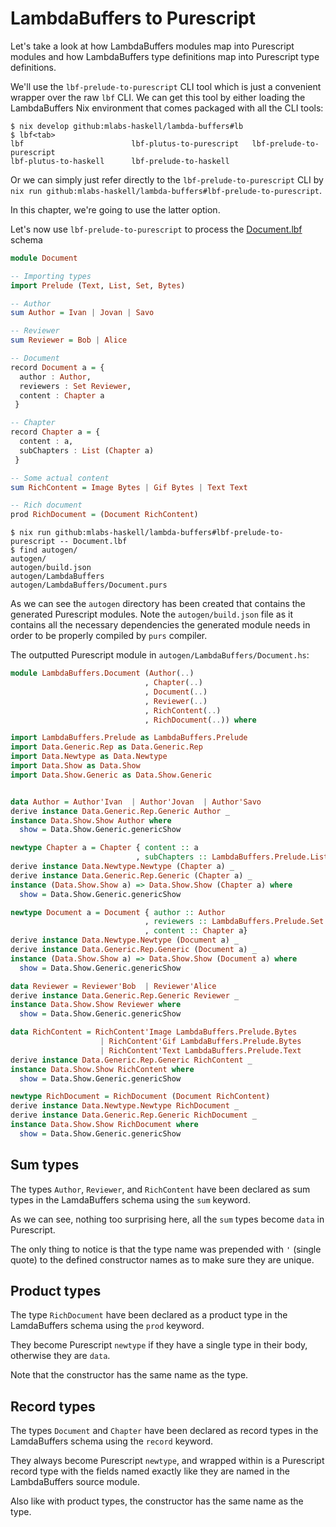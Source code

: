 # LambdaBuffers to Purescript

Let's take a look at how LambdaBuffers modules map into Purescript modules and how
LambdaBuffers type definitions map into Purescript type definitions.

We'll use the `lbf-prelude-to-purescript` CLI tool which is just a convenient wrapper over
the raw `lbf` CLI. We can get this tool by either loading the LambdaBuffers Nix
environment that comes packaged with all the CLI tools:

```shell
$ nix develop github:mlabs-haskell/lambda-buffers#lb
$ lbf<tab>
lbf                        lbf-plutus-to-purescript   lbf-prelude-to-purescript
lbf-plutus-to-haskell      lbf-prelude-to-haskell
```

Or we can simply just refer directly to the `lbf-prelude-to-purescript` CLI by `nix run
github:mlabs-haskell/lambda-buffers#lbf-prelude-to-purescript`.

In this chapter, we're going to use the latter option.

Let's now use `lbf-prelude-to-purescript` to process the [Document.lbf](https://github.com/mlabs-haskell/lambda-buffers/examples/Document.lbf) schema

```purescript
module Document

-- Importing types
import Prelude (Text, List, Set, Bytes)

-- Author
sum Author = Ivan | Jovan | Savo

-- Reviewer
sum Reviewer = Bob | Alice

-- Document
record Document a = {
  author : Author,
  reviewers : Set Reviewer,
  content : Chapter a
 }

-- Chapter
record Chapter a = {
  content : a,
  subChapters : List (Chapter a)
 }

-- Some actual content
sum RichContent = Image Bytes | Gif Bytes | Text Text

-- Rich document
prod RichDocument = (Document RichContent)
```

```shell
$ nix run github:mlabs-haskell/lambda-buffers#lbf-prelude-to-purescript -- Document.lbf
$ find autogen/
autogen/
autogen/build.json
autogen/LambdaBuffers
autogen/LambdaBuffers/Document.purs
```

As we can see the `autogen` directory has been created that contains the generated Purescript modules.
Note the `autogen/build.json` file as it contains all the necessary dependencies the generated module needs in order to be properly compiled by `purs` compiler.

The outputted Purescript module in `autogen/LambdaBuffers/Document.hs`:

```purescript
module LambdaBuffers.Document (Author(..)
                              , Chapter(..)
                              , Document(..)
                              , Reviewer(..)
                              , RichContent(..)
                              , RichDocument(..)) where

import LambdaBuffers.Prelude as LambdaBuffers.Prelude
import Data.Generic.Rep as Data.Generic.Rep
import Data.Newtype as Data.Newtype
import Data.Show as Data.Show
import Data.Show.Generic as Data.Show.Generic


data Author = Author'Ivan  | Author'Jovan  | Author'Savo 
derive instance Data.Generic.Rep.Generic Author _
instance Data.Show.Show Author where
  show = Data.Show.Generic.genericShow

newtype Chapter a = Chapter { content :: a
                            , subChapters :: LambdaBuffers.Prelude.List (Chapter a)}
derive instance Data.Newtype.Newtype (Chapter a) _
derive instance Data.Generic.Rep.Generic (Chapter a) _
instance (Data.Show.Show a) => Data.Show.Show (Chapter a) where
  show = Data.Show.Generic.genericShow

newtype Document a = Document { author :: Author
                              , reviewers :: LambdaBuffers.Prelude.Set Reviewer
                              , content :: Chapter a}
derive instance Data.Newtype.Newtype (Document a) _
derive instance Data.Generic.Rep.Generic (Document a) _
instance (Data.Show.Show a) => Data.Show.Show (Document a) where
  show = Data.Show.Generic.genericShow

data Reviewer = Reviewer'Bob  | Reviewer'Alice 
derive instance Data.Generic.Rep.Generic Reviewer _
instance Data.Show.Show Reviewer where
  show = Data.Show.Generic.genericShow

data RichContent = RichContent'Image LambdaBuffers.Prelude.Bytes
                    | RichContent'Gif LambdaBuffers.Prelude.Bytes
                    | RichContent'Text LambdaBuffers.Prelude.Text
derive instance Data.Generic.Rep.Generic RichContent _
instance Data.Show.Show RichContent where
  show = Data.Show.Generic.genericShow

newtype RichDocument = RichDocument (Document RichContent)
derive instance Data.Newtype.Newtype RichDocument _
derive instance Data.Generic.Rep.Generic RichDocument _
instance Data.Show.Show RichDocument where
  show = Data.Show.Generic.genericShow
```

## Sum types

The types `Author`, `Reviewer`, and `RichContent` have been declared as sum types in the LamdaBuffers schema using the `sum` keyword.

As we can see, nothing too surprising here, all the `sum` types become `data`
in Purescript.

The only thing to notice is that the type name was prepended with `'` (single
quote) to the defined constructor names as to make sure they are unique.

## Product types

The type `RichDocument` have been declared as a product type in the
LamdaBuffers schema using the `prod` keyword.

They become Purescript `newtype` if they have a single type in their body, otherwise they are `data`.

Note that the constructor has the same name as the type.

## Record types

The types `Document` and `Chapter` have been declared as record types in the
LamdaBuffers schema using the `record` keyword.

They always become Purescript `newtype`, and wrapped within is a Purescript
record type with the fields named exactly like they are named in the
LambdaBuffers source module.

Also like with product types, the constructor has the same name as the type.
